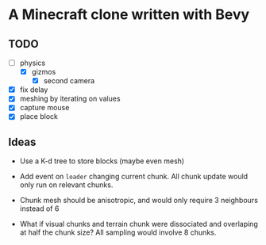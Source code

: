 # A Minecraft clone written with Bevy

## TODO

- [ ] physics
  - [x] gizmos
    - [x] second camera
- [x] fix delay
- [x] meshing by iterating on values
- [x] capture mouse
- [x] place block

## Ideas

- Use a K-d tree to store blocks (maybe even mesh)

- Add event on `loader` changing current chunk. All chunk update would only run on relevant chunks.

- Chunk mesh should be anisotropic, and would only require 3 neighbours instead of 6

- What if visual chunks and terrain chunk were dissociated and overlaping at half the chunk size? All sampling would involve 8 chunks.
